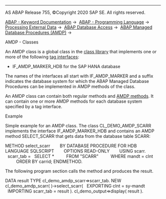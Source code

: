   

* * *

AS ABAP Release 755, ©Copyright 2020 SAP SE. All rights reserved.

[ABAP - Keyword Documentation](javascript:call_link\('abenabap.htm'\)) →  [ABAP - Programming Language](javascript:call_link\('abenabap_reference.htm'\)) →  [Processing External Data](javascript:call_link\('abenabap_language_external_data.htm'\)) →  [ABAP Database Access](javascript:call_link\('abenabap_sql.htm'\)) →  [ABAP Managed Database Procedures (AMDP)](javascript:call_link\('abenamdp.htm'\)) → 

AMDP - Classes

An AMDP class is a global class in the [class library](javascript:call_link\('abenclass_library_glosry.htm'\) "Glossary Entry") that implements one or more of the following [tag interfaces](javascript:call_link\('abentag_interface_glosry.htm'\) "Glossary Entry"):

-   IF\_AMDP\_MARKER\_HDB for the SAP HANA database

The names of the interfaces all start with IF\_AMDP\_MARKER and a suffix indicates the database system for which the ABAP Managed Database Procedures can be implemented in AMDP methods of the class.

An AMDP class can contain both regular methods and [AMDP methods](javascript:call_link\('abenamdp_methods.htm'\)). It can contain one or more AMDP methods for each database system specified by a tag interface.

Example

Simple example for an AMDP class. The class CL\_DEMO\_AMDP\_SCARR implements the interface IF\_AMDP\_MARKER\_HDB and contains an AMDP method SELECT\_SCARR that gets data from the database table SCARR:

METHOD select\_scarr
       BY DATABASE PROCEDURE FOR HDB
       LANGUAGE SQLSCRIPT
       OPTIONS READ-ONLY
       USING scarr.
  scarr\_tab =
  SELECT \*
         FROM "SCARR"
         WHERE mandt = clnt
         ORDER BY carrid;
ENDMETHOD.

The following program section calls the method and produces the result.

DATA result TYPE cl\_demo\_amdp\_scarr=>scarr\_tab.
NEW cl\_demo\_amdp\_scarr( )->select\_scarr(
  EXPORTING clnt = sy-mandt
  IMPORTING scarr\_tab = result ).
cl\_demo\_output=>display( result ).
